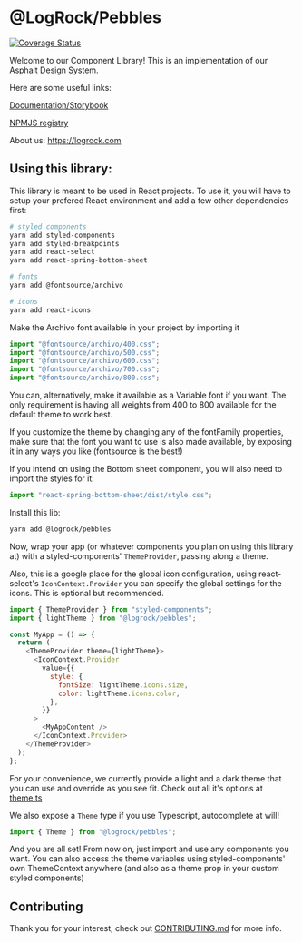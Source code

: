 # @LogRock/Pebbles

[![Coverage Status](https://coveralls.io/repos/github/LogRock/pebbles/badge.svg?branch=main)](https://coveralls.io/github/LogRock/pebbles?branch=main)

Welcome to our Component Library! This is an implementation of our Asphalt Design System.

Here are some useful links:

[Documentation/Storybook](https://logrock-pebbles.netlify.app/)

[NPMJS registry](https://www.npmjs.com/package/@logrock/pebbles)

About us: https://logrock.com

## Using this library:

This library is meant to be used in React projects. To use it, you will have to setup your prefered React environment and add a few other dependencies first:

```bash
# styled components
yarn add styled-components
yarn add styled-breakpoints
yarn add react-select
yarn add react-spring-bottom-sheet

# fonts
yarn add @fontsource/archivo

# icons
yarn add react-icons
```

Make the Archivo font available in your project by importing it

```js
import "@fontsource/archivo/400.css";
import "@fontsource/archivo/500.css";
import "@fontsource/archivo/600.css";
import "@fontsource/archivo/700.css";
import "@fontsource/archivo/800.css";
```

You can, alternatively, make it available as a Variable font if you want. The only requirement is having all weights from 400 to 800 available for the default theme to work best.

If you customize the theme by changing any of the fontFamily properties, make sure that the font you want to use is also made available, by exposing it in any ways you like (fontsource is the best!)

If you intend on using the Bottom sheet component, you will also need to import the styles for it:

```js
import "react-spring-bottom-sheet/dist/style.css";
```

Install this lib:

```bash
yarn add @logrock/pebbles
```

Now, wrap your app (or whatever components you plan on using this library at) with a styled-components' `ThemeProvider`, passing along a theme.

Also, this is a google place for the global icon configuration, using react-select's `IconContext.Provider` you can specify the global settings for the icons. This is optional but recommended.

```js
import { ThemeProvider } from "styled-components";
import { lightTheme } from "@logrock/pebbles";

const MyApp = () => {
  return (
    <ThemeProvider theme={lightTheme}>
      <IconContext.Provider
        value={{
          style: {
            fontSize: lightTheme.icons.size,
            color: lightTheme.icons.color,
          },
        }}
      >
        <MyAppContent />
      </IconContext.Provider>
    </ThemeProvider>
  );
};
```

For your convenience, we currently provide a light and a dark theme that you can use and override as you see fit. Check out all it's options at [theme.ts](https://github.com/LogRock/pebbles/blob/main/lib/theme/light/theme.ts)

We also expose a `Theme` type if you use Typescript, autocomplete at will!

```ts
import { Theme } from "@logrock/pebbles";
```

And you are all set! From now on, just import and use any components you want. You can also access the theme variables using styled-components' own ThemeContext anywhere (and also as a theme prop in your custom styled components)

## Contributing

Thank you for your interest, check out [CONTRIBUTING.md](CONTRIBUTING.md) for more info.
